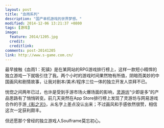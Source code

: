 ```yaml
---
layout: post
title: "血雨系列"
description: "国产单机游戏的世界梦想。"
modified: 2014-12-06 13:21:37 +0800
tags: [游戏]
image:
  feature: 2014/1205.jpg
  credit:
  creditlink:
comments: post-20141205
link: http://www.s-game.com.cn/
---
```


最早接触《血雨1：死镇》是在某网站的RPG游戏排行榜上，这样一款短小精悍的独立游戏一下就吸引住了我。两个小时的游戏时间果然物有所值，阴暗而美妙的中国画风和剧情故事，让我对剧本/美术/程序三位一体的独立开发人崇拜不已。

恍惚之间两年已过，也许是受到手游市场火爆场面的影响，[灵游坊](http://www.s-game.com.cn/)“少即是多”的产品思路有了悄悄转变。前几天突然在App Store排行榜上发现了灵游坊与网易游戏合作的手游[《影之刃》](http://yzr.163.com/)，从名字上差点没认出来；不过画风和手感依然很赞，相信这次一定获利颇丰。

但还愿那个曾经的独立游戏人Soulframe莫忘初心。

